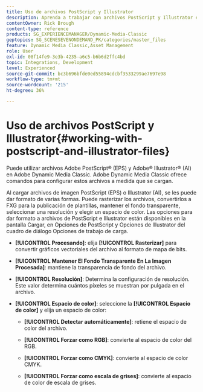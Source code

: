```yaml
---
title: Uso de archivos PostScript y Illustrator
description: Aprenda a trabajar con archivos PostScript y Illustrator en Adobe Dynamic Media Classic.
contentOwner: Rick Brough
content-type: reference
products: SG_EXPERIENCEMANAGER/Dynamic-Media-Classic
geptopics: SG_SCENESEVENONDEMAND_PK/categories/master_files
feature: Dynamic Media Classic,Asset Management
role: User
exl-id: 08f14fe9-3e3b-4235-a6c5-b6b6d2ffc4bd
topic: Integrations, Development
level: Experienced
source-git-commit: bc3b696bfde0ed55894cdcbf3533299ae7697e98
workflow-type: tm+mt
source-wordcount: '215'
ht-degree: 36%

---
```


# Uso de archivos PostScript y Illustrator{#working-with-postscript-and-illustrator-files}

Puede utilizar archivos Adobe PostScript® (EPS) y Adobe® Illustrator® (AI) en Adobe Dynamic Media Classic. Adobe Dynamic Media Classic ofrece comandos para configurar estos archivos a medida que se cargan.

Al cargar archivos de imagen PostScript (EPS) o Illustrator (AI), se les puede dar formato de varias formas. Puede rasterizar los archivos, convertirlos a FXG para la publicación de plantillas, mantener el fondo transparente, seleccionar una resolución y elegir un espacio de color. Las opciones para dar formato a archivos de PostScript e Illustrator están disponibles en la pantalla Cargar, en Opciones de PostScript y Opciones de Illustrator del cuadro de diálogo Opciones de trabajo de carga.

* **[!UICONTROL Procesando]**: elija **[!UICONTROL Rasterizar]** para convertir gráficos vectoriales del archivo al formato de mapa de bits.

* **[!UICONTROL Mantener El Fondo Transparente En La Imagen Procesada]**: mantiene la transparencia de fondo del archivo.

* **[!UICONTROL Resolución]**: Determina la configuración de resolución. Este valor determina cuántos píxeles se muestran por pulgada en el archivo.

* **[!UICONTROL Espacio de color]**: seleccione la **[!UICONTROL Espacio de color]** y elija un espacio de color:

   * **[!UICONTROL Detectar automáticamente]**: retiene el espacio de color del archivo.

   * **[!UICONTROL Forzar como RGB]**: convierte al espacio de color del RGB.

   * **[!UICONTROL Forzar como CMYK]**: convierte al espacio de color CMYK.

   * **[!UICONTROL Forzar como escala de grises]**: convierte al espacio de color de escala de grises.
